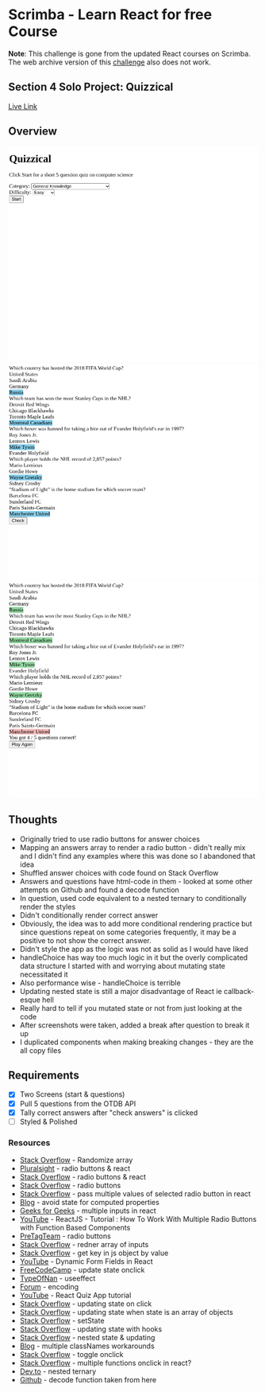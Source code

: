 # Scrimba - Learn React for free Course

**Note**: This challenge is gone from the updated React courses on Scrimba. The web archive version of this [challenge](https://web.archive.org/web/20211121045539/https://scrimba.com/learn/learnreact/section-4-solo-project-co24f49bea8aace7c174082c8) also does not work.

## Section 4 Solo Project: Quizzical

[Live Link](https://jdegand.github.io/scrimba-quizzical)

## Overview

![Homepage](screenshots/quizzical-homepage.png)
![Selection](screenshots/quizzical-selection.png)
![Scoring](screenshots/quizzical-scoring.png)

## Thoughts

- Originally tried to use radio buttons for answer choices
- Mapping an answers array to render a radio button - didn't really mix and I didn't find any examples where this was done so I abandoned that idea
- Shuffled answer choices with code found on Stack Overflow
- Answers and questions have html-code in them - looked at some other attempts on Github and found a decode function
- In question, used code equivalent to a nested ternary to conditionally render the styles
- Didn't conditionally render correct answer
- Obviously, the idea was to add more conditional rendering practice but since questions repeat on some categories frequently, it may be a positive to not show the correct answer.
- Didn't style the app as the logic was not as solid as I would have liked
- handleChoice has way too much logic in it but the overly complicated data structure I started with and worrying about mutating state necessitated it
- Also performance wise - handleChoice is terrible
- Updating nested state is still a major disadvantage of React ie callback-esque hell
- Really hard to tell if you mutated state or not from just looking at the code
- After screenshots were taken,  added a break after question to break it up
- I duplicated components when making breaking changes - they are the all copy files

## Requirements

- [x] Two Screens (start & questions)
- [x] Pull 5 questions from the OTDB API
- [x] Tally correct answers after "check answers" is clicked
- [ ] Styled & Polished

### Resources

- [Stack Overflow](https://stackoverflow.com/questions/2450954/how-to-randomize-shuffle-a-javascript-array) - Randomize array
- [Pluralsight](https://www.pluralsight.com/guides/how-to-use-radio-buttons-in-reactjs) - radio buttons & react
- [Stack Overflow](https://stackoverflow.com/questions/27784212/how-to-use-radio-buttons-in-reactjs) - radio buttons & react
- [Stack Overflow](https://stackoverflow.com/questions/48014390/how-to-handle-multiple-radio-button-groups-in-one-component-in-reactjs) - radio buttons
- [Stack Overflow](https://stackoverflow.com/questions/53051065/how-to-pass-multiple-values-of-selected-radio-button-in-react-js) - pass multiple values of selected radio button in react
- [Blog](https://prateeksurana.me/blog/why-you-should-avoid-using-state-for-computed-properties/) - avoid state for computed properties
- [Geeks for Geeks](https://www.geeksforgeeks.org/how-to-handle-multiple-input-field-in-react-form-with-a-single-function/) - multiple inputs in react
- [YouTube](https://www.youtube.com/watch?v=zdhcxmugQYc) - ReactJS - Tutorial : How To Work With Multiple Radio Buttons with Function Based Components
- [PreTagTeam](https://pretagteam.com/question/setting-values-from-radio-buttons-generated-with-map-in-react-js) - radio buttons
- [Stack Overflow](https://stackoverflow.com/questions/34321128/render-array-of-inputs-in-react) - redner array of inputs
- [Stack Overflow](https://stackoverflow.com/questions/9907419/how-to-get-a-key-in-a-javascript-object-by-its-value) - get key in js object by value
- [YouTube](https://www.youtube.com/watch?v=zgKH12s_95A) - Dynamic Form Fields in React
- [FreeCodeCamp](https://www.freecodecamp.org/news/updating-state-from-child-component-onclick/) - update state onclick
- [TypeOfNan](https://typeofnan.dev/how-to-prevent-useeffect-from-running-on-mount-in-react/) - useeffect
- [Forum](https://forums.pixeltailgames.com/t/encoding-issues-in-questions-answers/34751/2) - encoding
- [YouTube](https://www.youtube.com/watch?v=ETNv7en7DBU) - React Quiz App tutorial
- [Stack Overflow](https://stackoverflow.com/questions/37828867/react-update-state-on-click) - updating state on click
- [Stack Overflow](https://stackoverflow.com/questions/37662708/react-updating-state-when-state-is-an-array-of-objects) - updating state when state is an array of objects
- [Stack Overflow](https://stackoverflow.com/questions/29537299/react-how-to-update-state-item1-in-state-using-setstate) - setState
- [Stack Overflow](https://stackoverflow.com/questions/55987953/how-do-i-update-states-onchange-in-an-array-of-object-in-react-hooks) - updating state with hooks
- [Stack Overflow](https://stackoverflow.com/questions/43040721/how-to-update-nested-state-properties-in-react) - nested state & updating
- [Blog](https://nikitahl.com/how-to-assign-multiple-classes-in-react/) - multiple classNames workarounds
- [Stack Overflow](https://stackoverflow.com/questions/42630473/react-toggle-class-onclick) - toggle onclick
- [Stack Overflow](https://stackoverflow.com/questions/26069238/call-multiple-functions-onclick-reactjs) - multiple functions onclick in react?
- [Dev.to](https://dev.to/samba_code/nested-ternary-statements-in-react-jsx-35kp) - nested ternary
- [Github](https://github.com/santivdt/quizzical/blob/2d90b75943bc180b620eec874ad1661803353a0b/utils/helpers.js#L1) - decode function taken from here

